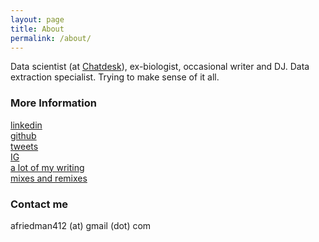 ```yaml
---
layout: page
title: About
permalink: /about/
---
```


Data scientist (at [Chatdesk](http://chatdesk.com)), ex-biologist, occasional writer and DJ. Data extraction specialist. Trying to make sense of it all.

### More Information

[linkedin](https://www.linkedin.com/in/afriedman412/)  
[github](https://github.com/afriedman412)  
[tweets](https://twitter.com/skinny412)  
[IG](https://instagram.com/skinny412)  
[a lot of my writing](http://www.factmag.com/author/andrew-friedman/)  
[mixes and remixes](https://www.mixcloud.com/skinny412/)

### Contact me

afriedman412 (at) gmail (dot) com